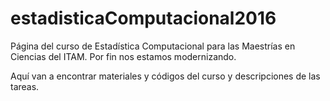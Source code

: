 # estadisticaComputacional2016
Página del curso de Estadística Computacional para las Maestrías en Ciencias del ITAM.
Por fin nos estamos modernizando.

Aquí van a encontrar materiales y códigos del curso y descripciones de las tareas.
